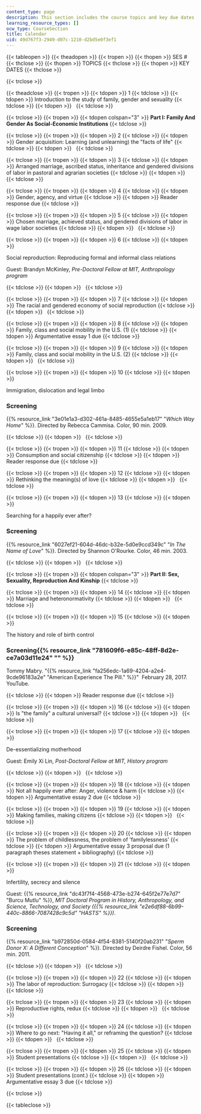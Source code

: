 ```yaml
---
content_type: page
description: This section includes the course topics and key due dates for assignments.
learning_resource_types: []
ocw_type: CourseSection
title: Calendar
uid: 49d767f3-2949-d07c-1210-d2bd5e0f3ef1
---
```


{{< tableopen >}}
{{< theadopen >}}
{{< tropen >}}
{{< thopen >}}
SES #
{{< thclose >}}
{{< thopen >}}
TOPICS
{{< thclose >}}
{{< thopen >}}
KEY DATES
{{< thclose >}}

{{< trclose >}}

{{< theadclose >}}
{{< tropen >}}
{{< tdopen >}}
1
{{< tdclose >}}
{{< tdopen >}}
Introduction to the study of family, gender and sexuality
{{< tdclose >}}
{{< tdopen >}}
 
{{< tdclose >}}

{{< trclose >}}
{{< tropen >}}
{{< tdopen colspan="3" >}}
**Part I: Family And Gender As Social-Economic Institutions**
{{< tdclose >}}

{{< trclose >}}
{{< tropen >}}
{{< tdopen >}}
2
{{< tdclose >}}
{{< tdopen >}}
Gender acquisition: Learning (and unlearning) the "facts of life"
{{< tdclose >}}
{{< tdopen >}}
 
{{< tdclose >}}

{{< trclose >}}
{{< tropen >}}
{{< tdopen >}}
3
{{< tdclose >}}
{{< tdopen >}}
Arranged marriage, ascribed status, inheritance and gendered divisions of labor in pastoral and agrarian societies
{{< tdclose >}}
{{< tdopen >}}
 
{{< tdclose >}}

{{< trclose >}}
{{< tropen >}}
{{< tdopen >}}
4
{{< tdclose >}}
{{< tdopen >}}
Gender, agency, and virtue
{{< tdclose >}}
{{< tdopen >}}
Reader response due
{{< tdclose >}}

{{< trclose >}}
{{< tropen >}}
{{< tdopen >}}
5
{{< tdclose >}}
{{< tdopen >}}
Chosen marriage, achieved status, and gendered divisions of labor in wage labor societies
{{< tdclose >}}
{{< tdopen >}}
 
{{< tdclose >}}

{{< trclose >}}
{{< tropen >}}
{{< tdopen >}}
6
{{< tdclose >}}
{{< tdopen >}}


Social reproduction: Reproducing formal and informal class relations

Guest: Brandyn McKinley, _Pre-Doctoral Fellow at MIT, Anthropology program_


{{< tdclose >}}
{{< tdopen >}}
 
{{< tdclose >}}

{{< trclose >}}
{{< tropen >}}
{{< tdopen >}}
7
{{< tdclose >}}
{{< tdopen >}}
The racial and gendered economy of social reproduction
{{< tdclose >}}
{{< tdopen >}}
 
{{< tdclose >}}

{{< trclose >}}
{{< tropen >}}
{{< tdopen >}}
8
{{< tdclose >}}
{{< tdopen >}}
Family, class and social mobility in the U.S. (1)
{{< tdclose >}}
{{< tdopen >}}
Argumentative essay 1 due
{{< tdclose >}}

{{< trclose >}}
{{< tropen >}}
{{< tdopen >}}
9
{{< tdclose >}}
{{< tdopen >}}
Family, class and social mobility in the U.S. (2)
{{< tdclose >}}
{{< tdopen >}}
 
{{< tdclose >}}

{{< trclose >}}
{{< tropen >}}
{{< tdopen >}}
10
{{< tdclose >}}
{{< tdopen >}}


Immigration, dislocation and legal limbo

### Screening

{{% resource_link "3e01e1a3-d302-461a-8485-4655e5a1eb17" "_Which Way Home_" %}}. Directed by Rebecca Cammisa. Color, 90 min. 2009.


{{< tdclose >}}
{{< tdopen >}}
 
{{< tdclose >}}

{{< trclose >}}
{{< tropen >}}
{{< tdopen >}}
11
{{< tdclose >}}
{{< tdopen >}}
Consumption and social citizenship
{{< tdclose >}}
{{< tdopen >}}
Reader response due
{{< tdclose >}}

{{< trclose >}}
{{< tropen >}}
{{< tdopen >}}
12
{{< tdclose >}}
{{< tdopen >}}
Rethinking the meaning(s) of love
{{< tdclose >}}
{{< tdopen >}}
 
{{< tdclose >}}

{{< trclose >}}
{{< tropen >}}
{{< tdopen >}}
13
{{< tdclose >}}
{{< tdopen >}}


Searching for a happily ever after?

### Screening

{{% resource_link "6027ef21-604d-46dc-b32e-5d0e9ccd349c" "_In The Name of Love_" %}}. Directed by Shannon O'Rourke. Color, 46 min. 2003.


{{< tdclose >}}
{{< tdopen >}}
 
{{< tdclose >}}

{{< trclose >}}
{{< tropen >}}
{{< tdopen colspan="3" >}}
**Part II: Sex, Sexuality, Reproduction And Kinship**
{{< tdclose >}}

{{< trclose >}}
{{< tropen >}}
{{< tdopen >}}
14
{{< tdclose >}}
{{< tdopen >}}
Marriage and heteronormativity
{{< tdclose >}}
{{< tdopen >}}
 
{{< tdclose >}}

{{< trclose >}}
{{< tropen >}}
{{< tdopen >}}
15
{{< tdclose >}}
{{< tdopen >}}


The history and role of birth control

### Screening{{% resource_link "781609f6-e85c-48ff-8d2e-ce7a03d11e24" "" %}}

Tommy Mabry. "{{% resource_link "fa256edc-1a69-4204-a2e4-9cde96183a2e" "American Experience The Pill." %}}"  February 28, 2017. YouTube.


{{< tdclose >}}
{{< tdopen >}}
Reader response due
{{< tdclose >}}

{{< trclose >}}
{{< tropen >}}
{{< tdopen >}}
16
{{< tdclose >}}
{{< tdopen >}}
Is "the family" a cultural universal?
{{< tdclose >}}
{{< tdopen >}}
 
{{< tdclose >}}

{{< trclose >}}
{{< tropen >}}
{{< tdopen >}}
17
{{< tdclose >}}
{{< tdopen >}}


De-essentializing motherhood

Guest: Emily Xi Lin, _Post-Doctoral Fellow at MIT, History program_


{{< tdclose >}}
{{< tdopen >}}
 
{{< tdclose >}}

{{< trclose >}}
{{< tropen >}}
{{< tdopen >}}
18
{{< tdclose >}}
{{< tdopen >}}
Not all happily ever after: Anger, violence & harm
{{< tdclose >}}
{{< tdopen >}}
Argumentative essay 2 due
{{< tdclose >}}

{{< trclose >}}
{{< tropen >}}
{{< tdopen >}}
19
{{< tdclose >}}
{{< tdopen >}}
Making families, making citizens
{{< tdclose >}}
{{< tdopen >}}
 
{{< tdclose >}}

{{< trclose >}}
{{< tropen >}}
{{< tdopen >}}
20
{{< tdclose >}}
{{< tdopen >}}
The problem of childlessness, the problem of 'familylessness'
{{< tdclose >}}
{{< tdopen >}}
Argumentative essay 3 proposal due (1 paragraph theses statement + bibliography)
{{< tdclose >}}

{{< trclose >}}
{{< tropen >}}
{{< tdopen >}}
21
{{< tdclose >}}
{{< tdopen >}}


Infertility, secrecy and silence

Guest: {{% resource_link "dc43f7f4-4568-473e-b274-645f2e77e7d7" "Burcu Mutlu" %}}, _MIT Doctoral Program in History, Anthropology, and Science, Technology, and Society ({{% resource_link "e2e6df88-6b99-440c-8866-7087428c9c5d" "HASTS" %}})_.

### Screening

{{% resource_link "b972850d-0584-4f54-8381-5140f20ab231" "_Sperm Donor X: A Different Conception_" %}}. Directed by Deirdre Fishel. Color, 56 min. 2011.


{{< tdclose >}}
{{< tdopen >}}
 
{{< tdclose >}}

{{< trclose >}}
{{< tropen >}}
{{< tdopen >}}
22
{{< tdclose >}}
{{< tdopen >}}
The labor of reproduction: Surrogacy
{{< tdclose >}}
{{< tdopen >}}
 
{{< tdclose >}}

{{< trclose >}}
{{< tropen >}}
{{< tdopen >}}
23
{{< tdclose >}}
{{< tdopen >}}
Reproductive rights, redux
{{< tdclose >}}
{{< tdopen >}}
 
{{< tdclose >}}

{{< trclose >}}
{{< tropen >}}
{{< tdopen >}}
24
{{< tdclose >}}
{{< tdopen >}}
Where to go next: "Having it all," or reframing the question?
{{< tdclose >}}
{{< tdopen >}}
 
{{< tdclose >}}

{{< trclose >}}
{{< tropen >}}
{{< tdopen >}}
25
{{< tdclose >}}
{{< tdopen >}}
Student presentations
{{< tdclose >}}
{{< tdopen >}}
 
{{< tdclose >}}

{{< trclose >}}
{{< tropen >}}
{{< tdopen >}}
26
{{< tdclose >}}
{{< tdopen >}}
Student presentations (cont.)
{{< tdclose >}}
{{< tdopen >}}
Argumentative essay 3 due
{{< tdclose >}}

{{< trclose >}}

{{< tableclose >}}